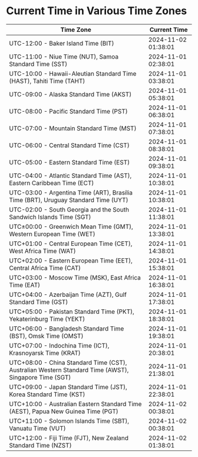 # Current Time in Various Time Zones

| Time Zone | Current Time |
|-----------|--------------|
| UTC-12:00 - Baker Island Time (BIT) | 2024-11-02 01:38:01 |
| UTC-11:00 - Niue Time (NUT), Samoa Standard Time (SST) | 2024-11-01 02:38:01 |
| UTC-10:00 - Hawaii-Aleutian Standard Time (HAST), Tahiti Time (TAHT) | 2024-11-01 03:38:01 |
| UTC-09:00 - Alaska Standard Time (AKST) | 2024-11-01 05:38:01 |
| UTC-08:00 - Pacific Standard Time (PST) | 2024-11-01 06:38:01 |
| UTC-07:00 - Mountain Standard Time (MST) | 2024-11-01 07:38:01 |
| UTC-06:00 - Central Standard Time (CST) | 2024-11-01 08:38:01 |
| UTC-05:00 - Eastern Standard Time (EST) | 2024-11-01 09:38:01 |
| UTC-04:00 - Atlantic Standard Time (AST), Eastern Caribbean Time (ECT) | 2024-11-01 10:38:01 |
| UTC-03:00 - Argentina Time (ART), Brasília Time (BRT), Uruguay Standard Time (UYT) | 2024-11-01 10:38:01 |
| UTC-02:00 - South Georgia and the South Sandwich Islands Time (SGT) | 2024-11-01 11:38:01 |
| UTC±00:00 - Greenwich Mean Time (GMT), Western European Time (WET) | 2024-11-01 13:38:01 |
| UTC+01:00 - Central European Time (CET), West Africa Time (WAT) | 2024-11-01 14:38:01 |
| UTC+02:00 - Eastern European Time (EET), Central Africa Time (CAT) | 2024-11-01 15:38:01 |
| UTC+03:00 - Moscow Time (MSK), East Africa Time (EAT) | 2024-11-01 16:38:01 |
| UTC+04:00 - Azerbaijan Time (AZT), Gulf Standard Time (GST) | 2024-11-01 17:38:01 |
| UTC+05:00 - Pakistan Standard Time (PKT), Yekaterinburg Time (YEKT) | 2024-11-01 18:38:01 |
| UTC+06:00 - Bangladesh Standard Time (BST), Omsk Time (OMST) | 2024-11-01 19:38:01 |
| UTC+07:00 - Indochina Time (ICT), Krasnoyarsk Time (KRAT) | 2024-11-01 20:38:01 |
| UTC+08:00 - China Standard Time (CST), Australian Western Standard Time (AWST), Singapore Time (SGT) | 2024-11-01 21:38:01 |
| UTC+09:00 - Japan Standard Time (JST), Korea Standard Time (KST) | 2024-11-01 22:38:01 |
| UTC+10:00 - Australian Eastern Standard Time (AEST), Papua New Guinea Time (PGT) | 2024-11-02 00:38:01 |
| UTC+11:00 - Solomon Islands Time (SBT), Vanuatu Time (VUT) | 2024-11-02 00:38:01 |
| UTC+12:00 - Fiji Time (FJT), New Zealand Standard Time (NZST) | 2024-11-02 01:38:01 |
